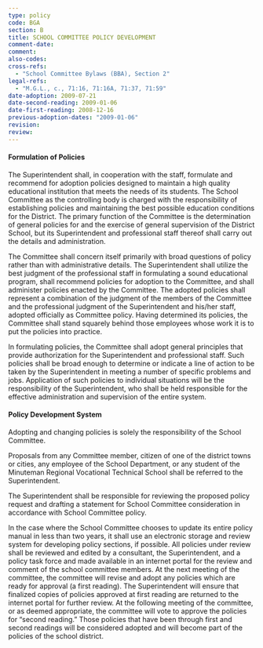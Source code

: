 ```yaml
---
type: policy
code: BGA
section: B
title: SCHOOL COMMITTEE POLICY DEVELOPMENT
comment-date:
comment:
also-codes:
cross-refs:
  - "School Committee Bylaws (BBA), Section 2"
legal-refs:
  - "M.G.L., c., 71:16, 71:16A, 71:37, 71:59"
date-adoption: 2009-07-21
date-second-reading: 2009-01-06
date-first-reading: 2008-12-16
previous-adoption-dates: "2009-01-06"
revision: 
review: 
---
```


#### Formulation of Policies

The Superintendent shall, in cooperation with the staff, formulate and recommend for adoption policies designed to maintain a high quality educational institution that meets the needs of its students. The School Committee as the controlling body is charged with the responsibility of establishing policies and maintaining the best possible education conditions for the District.  The primary function of the Committee is the determination of general policies for and the exercise of general supervision of the District School, but its Superintendent and professional staff thereof shall carry out the details and administration.

The Committee shall concern itself primarily with broad questions of policy rather than with administrative details.  The Superintendent shall utilize the best judgment of the professional staff in formulating a sound educational program, shall recommend policies for adoption to the Committee, and shall administer policies enacted by the Committee.  The adopted policies shall represent a combination of the judgment of the members of the Committee and the professional judgment of the Superintendent and his/her staff, adopted officially as Committee policy.  Having determined its policies, the Committee shall stand squarely behind those employees whose work it is to put the policies into practice.

In formulating policies, the Committee shall adopt general principles that provide authorization for the Superintendent and professional staff.  Such policies shall be broad enough to determine or indicate a line of action to be taken by the Superintendent in meeting a number of specific problems and jobs.  Application of such policies to individual situations will be the responsibility of the Superintendent, who shall be held responsible for the effective administration and supervision of the entire system.  

#### Policy Development System

Adopting and changing policies is solely the responsibility of the School Committee.

Proposals from any Committee member, citizen of one of the district towns or cities, any employee of the School Department, or any student of the Minuteman Regional Vocational Technical School shall be referred to the Superintendent.

The Superintendent shall be responsible for reviewing the proposed policy request and drafting a statement for School Committee consideration in accordance with School Committee policy.

In the case where the School Committee chooses to update its entire policy manual in less than two years, it shall use an electronic storage and review system for developing policy sections, if possible.  All policies under review shall be reviewed and edited by a consultant, the Superintendent, and a policy task force and made available in an internet portal for the review and comment of the school committee members.  At the next meeting of the committee, the committee will revise and adopt any policies which are ready for approval (a first reading).  The Superintendent will ensure that finalized copies of policies approved at first reading are returned to the internet portal for further review.  At the following meeting of the committee, or as deemed appropriate, the committee will vote to approve the policies for “second reading.”  Those policies that have been through first and second readings will be considered adopted and will become part of the policies of the school district.


